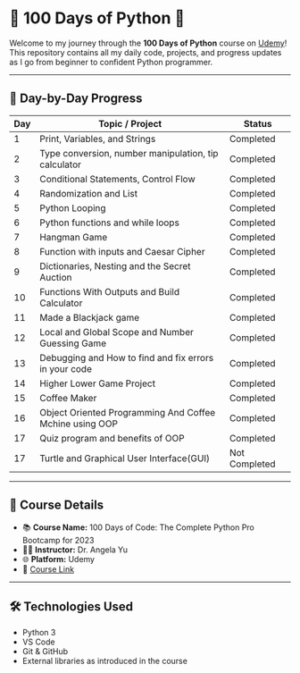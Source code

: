 # 🐍 100 Days of Python 🚀

Welcome to my journey through the **100 Days of Python** course on [Udemy](https://www.udemy.com/)!  
This repository contains all my daily code, projects, and progress updates as I go from beginner to confident Python programmer.

---

## 📅 Day-by-Day Progress

| Day | Topic / Project | Status |
|-----|------------------|--------|
| 1   | Print, Variables, and Strings | Completed |
| 2   | Type conversion, number manipulation, tip calculator | Completed |
| 3   | Conditional Statements, Control Flow | Completed |
| 4   | Randomization and List | Completed |
| 5   | Python Looping | Completed |
| 6   | Python functions and while loops | Completed |
| 7   | Hangman Game | Completed |
| 8   | Function with inputs and Caesar Cipher | Completed |
| 9   | Dictionaries, Nesting and the Secret Auction | Completed |
| 10  | Functions With Outputs and Build Calculator | Completed |
| 11  | Made a Blackjack game | Completed |
| 12  | Local and Global Scope and Number Guessing Game | Completed |
| 13  | Debugging and How to find and fix errors in your code | Completed |
| 14  | Higher Lower Game Project| Completed |
| 15  | Coffee Maker| Completed |
| 16  | Object Oriented Programming And Coffee Mchine using OOP| Completed |
| 17  | Quiz program and benefits of OOP | Completed |
| 17  | Turtle and Graphical User Interface(GUI) | Not Completed |








---

## 📌 Course Details

- 📚 **Course Name:** 100 Days of Code: The Complete Python Pro Bootcamp for 2023 
- 👨‍🏫 **Instructor:** Dr. Angela Yu  
- 🌐 **Platform:** Udemy  
- 🔗 [Course Link](https://www.udemy.com/course/100-days-of-code/)

---

## 🛠️ Technologies Used

- Python 3
- VS Code
- Git & GitHub
- External libraries as introduced in the course

